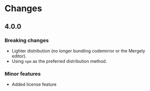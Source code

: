 # Changes

## 4.0.0

### Breaking changes

* Lighter distribution (no longer bundling codemirror or the Mergely editor).
* Using `npm` as the preferred distribution method.

### Minor features

* Added license feature
